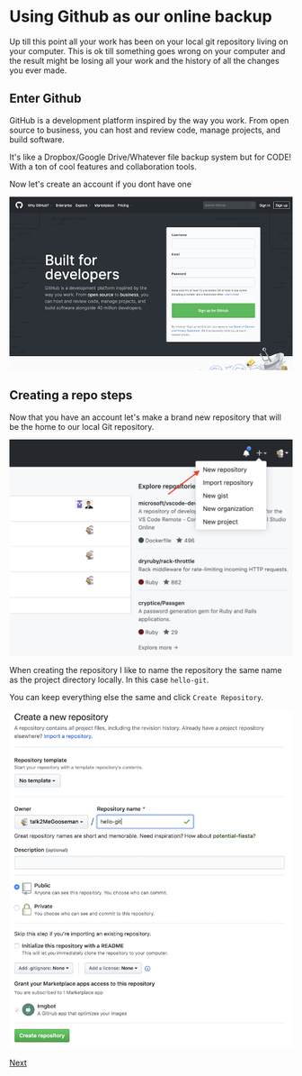 # Using Github as our online backup

Up till this point all your work has been on your local git repository living on your computer. This is ok till something goes wrong on your computer and the result might be losing all your work and the history of all the changes you ever made.

## Enter Github

GitHub is a development platform inspired by the way you work. From open source to business, you can host and review code, manage projects, and build software.

It's like a Dropbox/Google Drive/Whatever file backup system but for CODE! With a ton of cool features and collaboration tools.

Now let's create an account if you dont have one

![](github-signup.png)

## Creating a repo steps

Now that you have an account let's make a brand new repository that will be the home to our local Git repository.

![](github-add-menu.png)

When creating the repository I like to name the repository the same name as the project directory locally. In this case `hello-git`.

You can keep everything else the same and click `Create Repository`.

![](github-create.png)


[Next](github-push.md)
